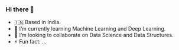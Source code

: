 ### Hi there 👋

<!--
**Shrinidhi1/Shrinidhi1** is a ✨ _special_ ✨ repository because its `README.md` (this file) appears on your GitHub profile.
Here are some ideas to get you started:
-->
- :india: Based in India.
- 🌱 I’m currently learning Machine Learning and Deep Learning.
- 👯 I’m looking to collaborate on Data Science and Data Structures.
- ⚡ Fun fact: ...
